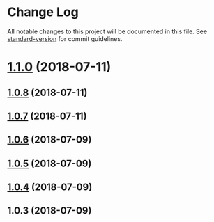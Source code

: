 # Change Log

All notable changes to this project will be documented in this file. See [standard-version](https://github.com/conventional-changelog/standard-version) for commit guidelines.

<a name="1.1.0"></a>
# [1.1.0](https://github.com/dimensi/popup-centered/compare/v1.0.8...v1.1.0) (2018-07-11)



<a name="1.0.8"></a>
## [1.0.8](https://github.com/dimensi/popup-centered/compare/v1.0.7...v1.0.8) (2018-07-11)



<a name="1.0.7"></a>
## [1.0.7](https://github.com/dimensi/popup-centered/compare/v1.0.6...v1.0.7) (2018-07-11)



<a name="1.0.6"></a>
## [1.0.6](https://github.com/dimensi/popup-centered/compare/v1.0.5...v1.0.6) (2018-07-09)



<a name="1.0.5"></a>
## [1.0.5](https://github.com/dimensi/popup-centered/compare/v1.0.4...v1.0.5) (2018-07-09)



<a name="1.0.4"></a>
## [1.0.4](https://github.com/dimensi/popup-centered/compare/v1.0.3...v1.0.4) (2018-07-09)



<a name="1.0.3"></a>
## 1.0.3 (2018-07-09)
